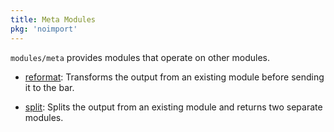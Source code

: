 ```yaml
---
title: Meta Modules
pkg: 'noimport'
---
```


`modules/meta` provides modules that operate on other modules.

* [reformat](/modules/meta/reformat): Transforms the output from an existing module before
  sending it to the bar.

* [split](/modules/meta/split): Splits the output from an existing module and returns two
  separate modules.
